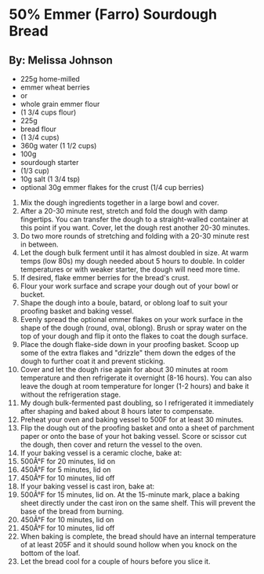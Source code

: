 # 50% Emmer (Farro) Sourdough Bread
## By: Melissa Johnson

* 225g home-milled
* emmer wheat berries
* or
* whole grain emmer flour
* (1 3/4 cups flour)
* 225g
* bread flour
* (1 3/4 cups)
* 360g water (1 1/2 cups)
* 100g
* sourdough starter
* (1/3 cup)
* 10g salt (1 3/4 tsp)
* optional 30g emmer flakes for the crust (1/4 cup berries)

1. Mix the dough ingredients together in a large bowl and cover.
2. After a 20-30 minute rest, stretch and fold the dough with damp fingertips. You can transfer the dough to a straight-walled container at this point if you want. Cover, let the dough rest another 20-30 minutes.
3. Do two more rounds of stretching and folding with a 20-30 minute rest in between.
4. Let the dough bulk ferment until it has almost doubled in size. At warm temps (low 80s) my dough needed about 5 hours to double. In colder temperatures or with weaker starter, the dough will need more time.
5. If desired, flake emmer berries for the bread's crust.
6. Flour your work surface and scrape your dough out of your bowl or bucket.
7. Shape the dough into a boule, batard, or oblong loaf to suit your proofing basket and baking vessel.
8. Evenly spread the optional emmer flakes on your work surface in the shape of the dough (round, oval, oblong). Brush or spray water on the top of your dough and flip it onto the flakes to coat the dough surface.
9. Place the dough flake-side down in your proofing basket. Scoop up some of the extra flakes and "drizzle" them down the edges of the dough to further coat it and prevent sticking.
10. Cover and let the dough rise again for about 30 minutes at room temperature and then refrigerate it overnight (8-16 hours). You can also leave the dough at room temperature for longer (1-2 hours) and bake it without the refrigeration stage.
11. My dough bulk-fermented past doubling, so I refrigerated it immediately after shaping and baked about 8 hours later to compensate.
12. Preheat your oven and baking vessel to 500F for at least 30 minutes.
13. Flip the dough out of the proofing basket and onto a sheet of parchment paper or onto the base of your hot baking vessel. Score or scissor cut the dough, then cover and return the vessel to the oven.
14. If your baking vessel is a ceramic cloche, bake at:
15. 500Â°F for 20 minutes, lid on
16. 450Â°F for 5 minutes, lid on
17. 450Â°F for 10 minutes, lid off
18. If your baking vessel is cast iron, bake at:
19. 500Â°F for 15 minutes, lid on. At the 15-minute mark, place a baking sheet directly under the cast iron on the same shelf. This will prevent the base of the bread from burning.
20. 450Â°F for 10 minutes, lid on
21. 450Â°F for 10 minutes, lid off
22. When baking is complete, the bread should have an internal temperature of at least 205F and it should sound hollow when you knock on the bottom of the loaf.
23. Let the bread cool for a couple of hours before you slice it.
